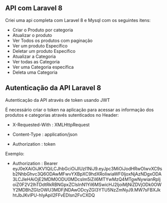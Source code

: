 ## API com Laravel 8

Criei uma api completa com Laravel 8 e Mysql com os seguintes itens:

- Criar o Produto por categoria
- Atualizar o produto
- Ver Todos os produtos com paginação
- Ver um produto Específico
- Deletar um produto Específico
- Atualizar a Categoria
- Ver todas as Categoria
- Ver uma Categoria específica
- Deleta uma Categoria

## Autenticação da API Laravel 8

Autenticação da API através de token usando JWT

É necessário criar o token na aplicação para acessar as informação dos produtos e categorias através sutenticados no Header:

- X-Requested-With : XMLHttpRequest

- Content-Type : application/json

- Authorization : token

Exemplo:

- Authorization : Bearer eyJ0eXAiOiJKV1QiLCJhbGciOiJIUzI1NiJ9.eyJpc3MiOiJodHRwOlwvXC9sb2NhbGhvc3Q6ODAwMFwvYXBpXC9hdXRoIiwiaWF0IjoxNjAzNDgxODA3LCJleHAiOjE2MDM0ODU0MDcsIm5iZiI6MTYwMzQ4MTgwNywianRpIjoiZ0F2V2lhTDdtRkRBNGpxZCIsInN1YiI6MSwicHJ2IjoiMjNiZDVjODk0OWY2MDBhZGIzOWU3MDFjNDAwODcyZGI3YTU5NzZmNyJ9.MW7sFBXJkhtJbJKvIPU-hIyApiI2FFvEDlsn2FvCXDQ